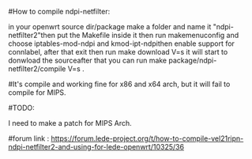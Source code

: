 #How to compile ndpi-netfilter:

in your openwrt source dir/package make a folder and name it "ndpi-netfilter2"then put the Makefile inside it then run makemenuconfig and choose iptables-mod-ndpi and kmod-ipt-ndpithen enable support for connlabel, after that exit then run make download V=s it will start to donwload the sourceafter that you can run make package/ndpi-netfilter2/compile V=s .

#It's compile and working fine for x86 and x64 arch, but it will fail to compile for MIPS.

#TODO:

I need to make a patch for MIPS Arch.

#forum link : https://forum.lede-project.org/t/how-to-compile-vel21ripn-ndpi-netfilter2-and-using-for-lede-openwrt/10325/36
